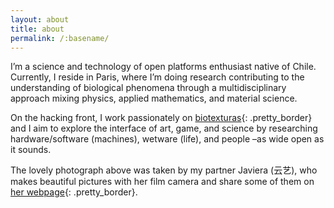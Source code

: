 ```yaml
---
layout: about
title: about
permalink: /:basename/
---
```

I’m a science and technology of open platforms enthusiast native of Chile. Currently, I reside in Paris, where I’m doing research contributing to the understanding of biological phenomena through a multidisciplinary approach mixing physics, applied mathematics, and material science.

On the hacking front, I work passionately on [biotexturas][1]{: .pretty_border} and I aim to explore the interface of art, game, and science by researching hardware/software (machines), wetware (life), and people –as wide open as it sounds.

The lovely photograph above was taken by my partner Javiera (云艺), who makes beautiful pictures with her film camera and share some of them on [her webpage](https://jpaz.me){: .pretty_border}.

[1]: https://biotexturas.org "Collective of intelligent people, machines, and ecosystems"
